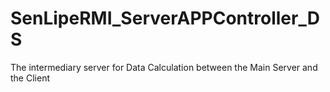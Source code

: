 # SenLipeRMI_ServerAPPController_DS
The intermediary server for Data Calculation between the Main Server and the Client
